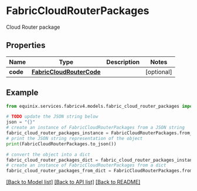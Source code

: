 # FabricCloudRouterPackages

Cloud Router  package

## Properties

Name | Type | Description | Notes
------------ | ------------- | ------------- | -------------
**code** | [**FabricCloudRouterCode**](FabricCloudRouterCode.md) |  | [optional] 

## Example

```python
from equinix.services.fabricv4.models.fabric_cloud_router_packages import FabricCloudRouterPackages

# TODO update the JSON string below
json = "{}"
# create an instance of FabricCloudRouterPackages from a JSON string
fabric_cloud_router_packages_instance = FabricCloudRouterPackages.from_json(json)
# print the JSON string representation of the object
print(FabricCloudRouterPackages.to_json())

# convert the object into a dict
fabric_cloud_router_packages_dict = fabric_cloud_router_packages_instance.to_dict()
# create an instance of FabricCloudRouterPackages from a dict
fabric_cloud_router_packages_from_dict = FabricCloudRouterPackages.from_dict(fabric_cloud_router_packages_dict)
```
[[Back to Model list]](../README.md#documentation-for-models) [[Back to API list]](../README.md#documentation-for-api-endpoints) [[Back to README]](../README.md)


